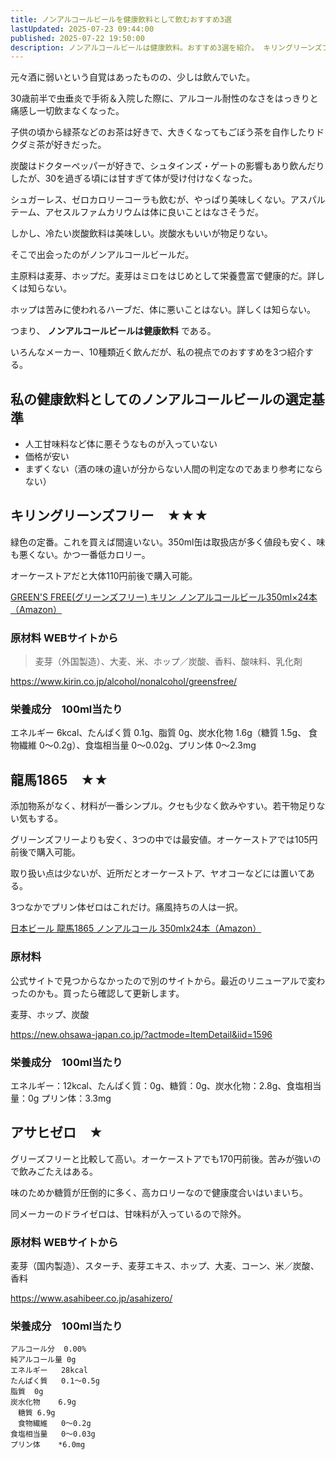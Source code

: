 ```yaml
---
title: ノンアルコールビールを健康飲料として飲むおすすめ3選
lastUpdated: 2025-07-23 09:44:00
published: 2025-07-22 19:50:00
description: ノンアルコールビールは健康飲料。おすすめ3選を紹介。 キリングリーンズフリーが一番おすすめ。
---
```


元々酒に弱いという自覚はあったものの、少しは飲んでいた。

30歳前半で虫垂炎で手術＆入院した際に、アルコール耐性のなさをはっきりと痛感し一切飲まなくなった。

子供の頃から緑茶などのお茶は好きで、大きくなってもごぼう茶を自作したりドクダミ茶が好きだった。

炭酸はドクターペッパーが好きで、シュタインズ・ゲートの影響もあり飲んだりしたが、30を過ぎる頃には甘すぎて体が受け付けなくなった。

シュガーレス、ゼロカロリーコーラも飲むが、やっぱり美味しくない。アスパルテーム、アセスルファムカリウムは体に良いことはなさそうだ。

しかし、冷たい炭酸飲料は美味しい。炭酸水もいいが物足りない。

そこで出会ったのがノンアルコールビールだ。

主原料は麦芽、ホップだ。麦芽はミロをはじめとして栄養豊富で健康的だ。詳しくは知らない。

ホップは苦みに使われるハーブだ、体に悪いことはない。詳しくは知らない。

つまり、 **ノンアルコールビールは健康飲料** である。

いろんなメーカー、10種類近く飲んだが、私の視点でのおすすめを3つ紹介する。


## 私の健康飲料としてのノンアルコールビールの選定基準

- 人工甘味料など体に悪そうなものが入っていない
- 価格が安い
- まずくない（酒の味の違いが分からない人間の判定なのであまり参考にならない）

## キリングリーンズフリー　★★★

緑色の定番。これを買えば間違いない。350ml缶は取扱店が多く値段も安く、味も悪くない。かつ一番低カロリー。

オーケーストアだと大体110円前後で購入可能。

[GREEN'S FREE(グリーンズフリー) キリン ノンアルコールビール350ml×24本 （Amazon）](https://amzn.to/44XgHCH)



### 原材料 WEBサイトから

> 麦芽（外国製造）、大麦、米、ホップ／炭酸、香料、酸味料、乳化剤

https://www.kirin.co.jp/alcohol/nonalcohol/greensfree/



### 栄養成分　100ml当たり

エネルギー 6kcal、たんぱく質 0.1g、脂質 0g、炭水化物 1.6g（糖質 1.5g、 食物繊維 0～0.2g）、食塩相当量 0～0.02g、プリン体 0～2.3mg


## 龍馬1865　★★
添加物系がなく、材料が一番シンプル。クセも少なく飲みやすい。若干物足りない気もする。

グリーンズフリーよりも安く、3つの中では最安値。オーケーストアでは105円前後で購入可能。

取り扱い点は少ないが、近所だとオーケーストア、ヤオコーなどには置いてある。

3つなかでプリン体ゼロはこれだけ。痛風持ちの人は一択。

[日本ビール 龍馬1865 ノンアルコール 350mlx24本（Amazon）](https://amzn.to/4f5ApAX)

### 原材料
公式サイトで見つからなかったので別のサイトから。最近のリニューアルで変わったのかも。買ったら確認して更新します。

麦芽、ホップ、炭酸

https://new.ohsawa-japan.co.jp/?actmode=ItemDetail&iid=1596

### 栄養成分　100ml当たり

エネルギー：12kcal、たんぱく質：0g、糖質：0g、炭水化物：2.8g、食塩相当量：0g プリン体：3.3mg


## アサヒゼロ　★

グリーズフリーと比較して高い。オーケーストアでも170円前後。苦みが強いので飲みごたえはある。

味のためか糖質が圧倒的に多く、高カロリーなので健康度合いはいまいち。

同メーカーのドライゼロは、甘味料が入っているので除外。

### 原材料 WEBサイトから
麦芽（国内製造）、スターチ、麦芽エキス、ホップ、大麦、コーン、米／炭酸、香料

https://www.asahibeer.co.jp/asahizero/

### 栄養成分　100ml当たり
```
アルコール分	0.00%
純アルコール量	0g
エネルギー	28kcal
たんぱく質	0.1～0.5g
脂質	0g
炭水化物	6.9g
　糖質	6.9g
　食物繊維	0～0.2g
食塩相当量	0～0.03g
プリン体	*6.0mg
```
